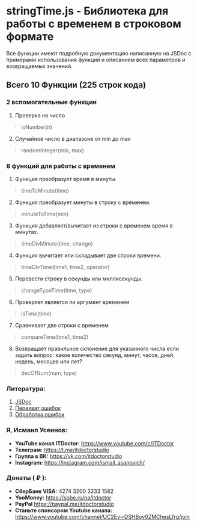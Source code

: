 # stringTime.js - Библиотека для работы с временем в строковом формате
Все функции имеют подробную документацию написанную на JSDoc с примерами использования функций и описанием всех параметров и возвращаемых значений.

## Всего 10 Функции (225 строк кода)
### 2 вспомогательные функции
1. Проверка на число
>isNumber(n)

2. Случайное число в диапазоне от min до max
>randomInteger(min, max)

### 8 функций для работы с временем
1. Функция преобразует время в минуты.
>timeToMinute(time)

2. Функция преобразует минуты в строку с временем.
>minuteToTime(min)

3. Функция добавляет/вычитает из строки с временем время в минутах.
>timeDivMinute(time, change)

4. Функция вычитает или складывает две строки времени.
>timeDivTime(time1, time2, operator)

5. Перевести строку в секунды или миллисекунды.
>changeTypeTime(time, type)

6. Проверяет является ли аргумент временем
>isTime(time)

7. Сравнивает две строки с временем
>compareTime(time1, time2)

8. Возвращает правильное склонение для указанного числа 
если задать вопрос: какое количество секунд, минут, часов, дней, недель, месяцев или лет?
>decOfNum(num, type)

### Литература:
1. <a href="https://ru.wikipedia.org/wiki/JSDoc" target="_blank">JSDoc</a>
2. <a href="https://learn.javascript.ru/exception" target="_blank">Перехват ошибок</a>
3. <a href="https://learn.javascript.ru/try-catch" target="_blank">Обработка ошибок</a>


### Я, Исмаил Усеинов:
* __YouTube канал ITDoctor:__ https://www.youtube.com/c/ITDoctor
* __Телеграм:__ https://t.me/itdoctorstudio
* __Группа в ВК:__ https://vk.com/itdoctorstudio
* __Instagram:__ https://instagram.com/ismail_asanovich/

### Донаты ( ₽ ):
* __СберБанк VISA:__ 4274 3200 3233 1582
* __YooMoney:__ https://sobe.ru/na/itdoctor 
* __PayPal__ https://paypal.me/itdoctorstudio
* __Станьте спонсором Youtube канала:__ https://www.youtube.com/channel/UC2Ev-rDSHBov0ZMChesLfrg/join